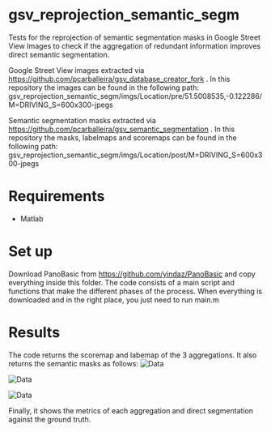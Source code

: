 # gsv_reprojection_semantic_segm
Tests for the reprojection of semantic segmentation masks in Google Street View Images to check if the aggregation of redundant information improves direct semantic segmentation.

Google Street View images extracted via https://github.com/pcarballeira/gsv_database_creator_fork . In this repository the images can be found in the following path: gsv_reprojection_semantic_segm/imgs/Location/pre/51.5008535,-0.122286/M=DRIVING_S=600x300-jpegs

Semantic segmentation masks extracted via https://github.com/pcarballeira/gsv_semantic_segmentation . In this repository the masks, labelmaps and scoremaps can be found in the following path: gsv_reprojection_semantic_segm/imgs/Location/post/M=DRIVING_S=600x300-jpegs

# Requirements
- Matlab
# Set up
Download PanoBasic from https://github.com/yindaz/PanoBasic and copy everything inside this folder.
The code consists of a main script and functions that make the different phases of the process.
When everything is downloaded and in the right place, you just need to run main.m
# Results
The code returns the scoremap and labemap of the 3 aggregations.
It also returns the semantic masks as follows:
![Data](gsv_reprojection_semantic_segm/imgs/Location/tests/maximum_point_average_agregation.png)

![Data](gsv_reprojection_semantic_segm/imgs/Location/tests/weighted_maximum_point_average_agregation.png)

![Data](gsv_reprojection_semantic_segm/imgs/Location/tests/weighted_maximum_local_average_agregation.png)

Finally, it shows the metrics of each aggregation and direct segmentation against the ground truth.
